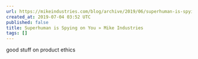 ```yaml
---
url: https://mikeindustries.com/blog/archive/2019/06/superhuman-is-spying-on-you
created_at: 2019-07-04 03:52 UTC
published: false
title: Superhuman is Spying on You » Mike Industries
tags: []
---
```


good stuff on product ethics
